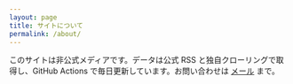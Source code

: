 ```yaml
---
layout: page
title: サイトについて
permalink: /about/
---
```


このサイトは非公式メディアです。データは公式 RSS と独自クローリングで取得し、GitHub Actions で毎日更新しています。お問い合わせは [メール](mailto:yourname@example.com) まで。